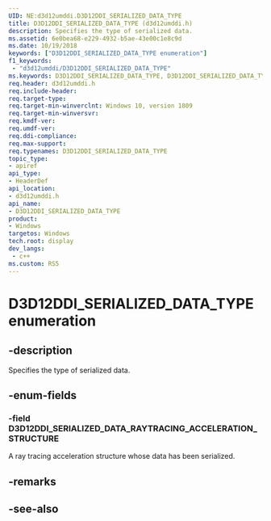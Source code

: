 ```yaml
---
UID: NE:d3d12umddi.D3D12DDI_SERIALIZED_DATA_TYPE
title: D3D12DDI_SERIALIZED_DATA_TYPE (d3d12umddi.h)
description: Specifies the type of serialized data.
ms.assetid: 6e0bea68-e229-4932-b5ae-43e00c1e8c9d
ms.date: 10/19/2018
keywords: ["D3D12DDI_SERIALIZED_DATA_TYPE enumeration"]
f1_keywords:
 - "d3d12umddi/D3D12DDI_SERIALIZED_DATA_TYPE"
ms.keywords: D3D12DDI_SERIALIZED_DATA_TYPE, D3D12DDI_SERIALIZED_DATA_TYPE, 
req.header: d3d12umddi.h
req.include-header:
req.target-type:
req.target-min-winverclnt: Windows 10, version 1809
req.target-min-winversvr:
req.kmdf-ver:
req.umdf-ver:
req.ddi-compliance:
req.max-support:
req.typenames: D3D12DDI_SERIALIZED_DATA_TYPE
topic_type: 
- apiref
api_type: 
- HeaderDef
api_location: 
- d3d12umddi.h
api_name: 
- D3D12DDI_SERIALIZED_DATA_TYPE
product:
- Windows
targetos: Windows
tech.root: display
dev_langs:
 - c++
ms.custom: RS5
---
```


# D3D12DDI_SERIALIZED_DATA_TYPE enumeration

## -description

Specifies the type of serialized data.

## -enum-fields

### -field D3D12DDI_SERIALIZED_DATA_RAYTRACING_ACCELERATION_STRUCTURE

A ray tracing acceleration structure whose data has been serialized.

## -remarks

## -see-also
